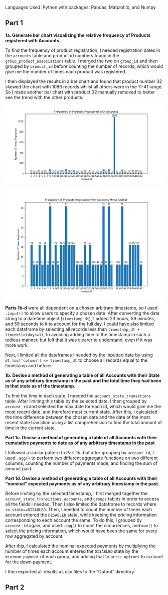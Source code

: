 Languages Used: Python with packages: Pandas, Matplotlib, and Numpy

## Part 1

**1a. Generate bar chart visualizing the relative frequency of Products registered with Accounts.**

To find the frequency of product registration, I needed registration dates in the `accounts` table and product id numbers found in the `group_product_associations` table. I merged the two on `group_id` and then grouped by `product_id` before counting the number of records, which would give me the number of times each product was registered. 

I then displayed the results in a bar chart and found that product number 32 skewed the chart with 1086 records whilst all others were in the 11-41 range. So I made another bar chart with product 32 manually removed to better see the trend with the other products. 

![image](https://github.com/lorijta92/payg-solar/blob/master/Output/product_registration1.png?raw=true)

![image](https://github.com/lorijta92/payg-solar/blob/master/Output/product_registration2.png?raw=true)

**Parts 1b-d** were all dependent on a chosen arbitrary timestamp, so I used `.input()` to allow users to specify a chosen date. After converting the date string to a datetime object (`timestamp_dt`), I added 23 hours, 59 minutes, and 59 seconds to it to account for the full day. I could have also limited each dataframe by selecting all records less than `timestamp_dt + timedelta(days=1)`, to avoiding adding time to the timestamp in such a tedious manner, but felt that it was clearer to understand, even if it was more work. 

Next, I limited all the dataframes I needed by the inputted date by using `df.loc[‘column’] <= timestamp_dt` to choose all records equal to the timestamp and before. 


**1b. Devise a method of generating a table of all Accounts with their State as of any arbitrary timestamp in the past and the total time they had been in that state as of the timestamp.**

To find the time in each state, I needed the `account_state_transitions` table. After limiting this table by the selected date, I then grouped by `account_id` and selected the max date for each id, which would give me the most recent date, and therefore most current state. After this, I calculated the time difference between the chosen date and the date of the most recent state transition using a list comprehension to find the total amount of time in the current state.


**Part 1c. Devise a method of generating a table of all Accounts with their cumulative payments to date as of any arbitrary timestamp in the past**

I followed a similar pattern to Part 1b, but after grouping by `account_id`, I used `.agg()` to perform two different aggregate functions on two different columns; counting the number of payments made, and finding the sum of amount paid.  


**Part 1d. Devise a method of generating a table of all Accounts with their “nominal” expected payments as of any arbitrary timestamp in the past.**

Before limiting by the selected timestamp, I first merged together the `account_state_transitions`, `accounts`, and `groups` tables in order to access all the fields I needed. Then I also limited the dataframe to records where `to_state==DISABLED`. Then, I needed to count the number of times each account entered the `DISABLED` state, while keeping the pricing information corresponding to each account the same. To do this, I grouped by `account_id` again, and used `.agg()` to count the occurrences, and `max()` to select the pricing information, which would have been the same for every row aggregated by account. 

After this, I calculated the nominal expected payments by multiplying the number of times each account entered the `DISABLED` state by the `minimum_payment` of each group, and adding that to `price_upfront` to account for the down payment. 

I then exported all results as csv files to the “Output” directory. 


## Part 2
